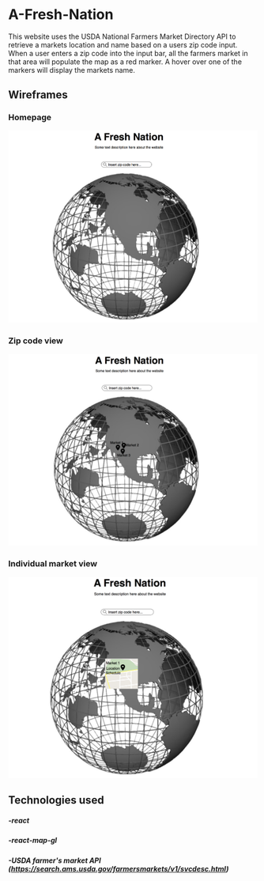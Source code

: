 # A-Fresh-Nation

This website uses the USDA National Farmers Market Directory API to retrieve a markets location and name based on a users zip code input. When a user enters a zip code into the input bar, all the farmers market in that area will populate the map as a red marker. A hover over one of the markers will display the markets name.

## Wireframes

### Homepage
![](Wireframes/a-fresh-nation-homepage.png)

### Zip code view
![](Wireframes/a-fresh-nation-all-markets.png)

### Individual market view
![](Wireframes/a-fresh-nation-individual-markets.png)

## Technologies used
##### -react
##### -react-map-gl
##### -USDA farmer's market API (https://search.ams.usda.gov/farmersmarkets/v1/svcdesc.html)


